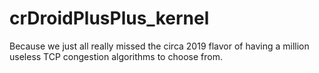 # crDroidPlusPlus_kernel
Because we just all really missed the circa 2019 flavor of having a million useless TCP congestion algorithms to choose from.
